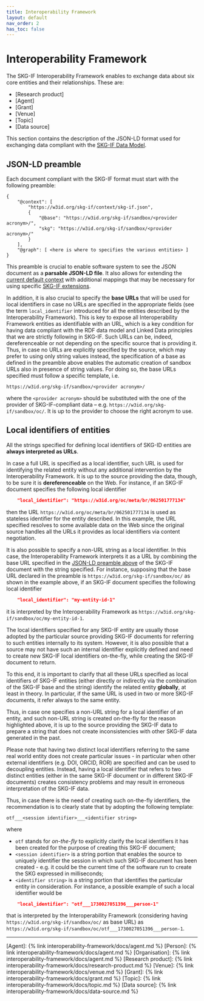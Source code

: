 ```yaml
---
title: Interoperability Framework
layout: default
nav_order: 2
has_toc: false
---
```


# Interoperability Framework

The SKG-IF Interoperability Framework enables to exchange data about six core entities and their relationships. These are:
- [Research product]
- [Agent]
- [Grant]
- [Venue]
- [Topic]
- [Data source]

This section contains the description of the JSON-LD format used for exchanging data compliant with the [SKG-IF Data Model](/data-model/).


## JSON-LD preamble
Each document compliant with the SKG-IF format must start with the following preamble:

```
{
    "@context": [ 
        "https://w3id.org/skg-if/context/skg-if.json",
        { 
            "@base": "https://w3id.org/skg-if/sandbox/<provider acronym>/",
            "skg": "https://w3id.org/skg-if/sandbox/<provider acronym>/"
        }
    ],
    "@graph": [ <here is where to specifies the various entities> ]
}
```

This preamble is crucial to enable software system to see the JSON document as a **parsable JSON-LD file**. It also allows for extending the [current default context](/context/) with additional mappings that may be necessary for using specific [SKG-IF extensions](/extensions/).

In addition, it is also crucial to specify the **base URLs** that will be used for local identifiers in case no URLs are specified in the appropriate fields (see the term `local_identifier` introduced for all the entities described by the Interoperability Framework). This is key to expose all Interoperability Framework entities as identifiable with an URL, which is a key condition for having data compliant with the RDF data model and Linked Data principles that we are strictly following in SKG-IF. Such URLs can be, indeed, dereferenceable or not depending on the specific source that is providing it. Thus, in case no URLs are explicitly specified by the source, which may prefer to using only string values instead, the specification of a base as defined in the preamble above enables the automatic creation of sandbox URLs also in presence of string values. For doing so, the base URLs specified must follow a specific template, i.e.

```
https://w3id.org/skg-if/sandbox/<provider acronym>/
```

where the `<provider acronym>` should be substituted with the one of the provider of SKG-IF-compliant data – e.g. `https://w3id.org/skg-if/sandbox/oc/`. It is up to the provider to choose the right acronym to use.


## Local identifiers of entities
All the strings specified for defining local identifiers of SKG-ID entities are **always interpreted as URLs**. 

In case a full URL is specified as a local identifier, such URL is used for identifying the related entity without any additional intervention by the Interoperability Framework. It is up to the source providing the data, though, to be sure it is **dereferenceable** on the Web. For instance, if an SKG-IF document specifies the following local identifier

```json
    "local_identifier": "https://w3id.org/oc/meta/br/062501777134"
```

then the URL `https://w3id.org/oc/meta/br/062501777134` is used as stateless identifier for the entity described. In this example, the URL specified resolves to some available data on the Web since the original source handles all the URLs it provides as local identifiers via content negotiation.

It is also possible to specify a non-URL string as a local identifier. In this case, the Interoperability Framework interprets it as a URL by combining the base URL specified in the [JSON-LD preamble above](#json-ld-preamble) of the SKG-IF document with the string specified. For instance, supposing that the base URL declared in the preamble is `https://w3id.org/skg-if/sandbox/oc/` as shown in the example above, if an SKG-IF document specifies the following local identifier

```json
    "local_identifier": "my-entity-id-1"
```

it is interpreted by the Interoperability Framework as `https://w3id.org/skg-if/sandbox/oc/my-entity-id-1`.

The local identifiers specified for any SKG-IF entity are usually those adopted by the particular source providing SKG-IF documents for referring to such entities internally to its system. However, it is also possible that a source may not have such an internal identifier explicitly defined and need to create new SKG-IF local identifiers on-the-fly, while creating the SKG-IF document to return. 

To this end, it is important to clarify that all these URLs specified as local identifiers of SKG-IF entities (either directly or indirectly via the combination of the SKG-IF base and the string) identify the related entity **globally**, at least in theory. In particular, if the same URL is used in two or more SKG-IF documents, it refer always to the same entity. 

Thus, in case one specifies a non-URL string for a local identifier of an entity, and such non-URL string is created on-the-fly for the reason highlighted above, it is up to the source providing the SKG-IF data to prepare a string that does not create inconsistencies with other SKG-IF data generated in the past.

Please note that having two distinct local identifiers referring to the same real world entity does not create particular issues - in particular when other external identifiers (e.g. DOI, ORCID, ROR) are specified and can be used to decoupling entities. Instead, having a local identifier that refers to two distinct entities (either in the same SKG-IF document or in different SKG-IF documents) creates consistency problems and may result in erroneous interpretation of the SKG-IF data.

Thus, in case there is the need of creating such on-the-fly identifiers, the recommendation is to clearly state that by adopting the following template:

```
otf___<session identifier>___<identifier string>
```

where

* `otf` stands for *on-the-fly* to explicitly clarify the local identifiers it has been created for the purpose of creating this SKG-IF document; 
* `<session identifier>` is a string portion that enables the source to uniquely identifier the session in which such SKG-IF document has been created - e.g. it could be the current time of the software run to create the SKG expressed in milliseconds;
* `<identifier string>` is a string portion that identifies the particular entity in consideration. For instance, a possible example of such a local identifier would be

```json
    "local_identifier": "otf___1730027051396___person-1"
```

that is interpreted by the Interoperability Framework (considering having `https://w3id.org/skg-if/sandbox/oc/` as base URL) as `https://w3id.org/skg-if/sandbox/oc/otf___1730027051396___person-1`.



----
[Agent]: {% link interoperability-framework/docs/agent.md %}
[Person]: {% link interoperability-framework/docs/agent.md %}
[Organisation]: {% link interoperability-framework/docs/agent.md %}
[Research product]: {% link interoperability-framework/docs/research-product.md %}
[Venue]: {% link interoperability-framework/docs/venue.md %}
[Grant]: {% link interoperability-framework/docs/grant.md %}
[Topic]: {% link interoperability-framework/docs/topic.md %}
[Data source]: {% link interoperability-framework/docs/data-source.md %}